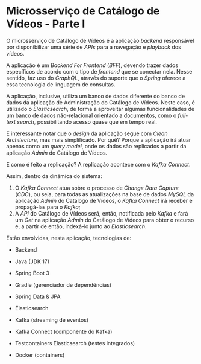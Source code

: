 # Microsserviço de Catálogo de Vídeos - Parte I

O microsserviço de Catálogo de Vídeos é a aplicação _backend_ responsável por disponibilizar uma série de _APIs_ para a navegação e _playback_ dos vídeos.

A aplicação é um _Backend For Frontend_ (_BFF_), devendo trazer dados específicos de acordo com o tipo de _frontend_ que se conectar nela. Nesse sentido, faz uso do _GraphQL_, através do suporte que o _Spring_ oferece a essa tecnologia de linguagem de consultas.

A aplicação, inclusive, utiliza um banco de dados diferente do banco de dados da aplicação de Administração do Catálogo de Vídeos. Neste caso, é utilizado o _Elasticsearch_, de forma a aproveitar algumas funcionalidades de um banco de dados não-relacional orientado a documentos, como o _full-text search_, possibilitando acesso quase que em tempo real.

É interessante notar que o _design_ da aplicação segue com _Clean Architecture_, mas mais simplificado. Por quê? Porque a aplicação irá atuar apenas como um _query model_, onde os dados são replicados a partir da aplicação _Admin_ do Catálogo de Vídeos.

E como é feito a replicação? A replicação acontece com o _Kafka Connect_.

Assim, dentro da dinâmica do sistema:

1. O _Kafka Connect_ atua sobre o processo de _Change Data Capture_ (_CDC_), ou seja, para todas as atualizações na base de dados _MySQL_ da aplicação _Admin_ do Catálogo de Vídeos, o _Kafka Connect_ irá receber e propagá-las para o _Kafka_;
2. A _API_ do Catálogo de Vídeos será, então, notificada pelo _Kafka_ e fará um _Get_ na aplicação _Admin_ do Catálogo de Vídeos para obter o recurso e, a partir de então, indexá-lo junto ao _Elasticsearch_.

Estão envolvidas, nesta aplicação, tecnologias de:

- Backend

- Java (JDK 17)
- Spring Boot 3
- Gradle (gerenciador de dependências)
- Spring Data & JPA
- Elasticsearch
- Kafka (streaming de eventos)
- Kafka Connect (componente do Kafka)
- Testcontainers Elasticsearch (testes integrados)
- Docker (containers)
